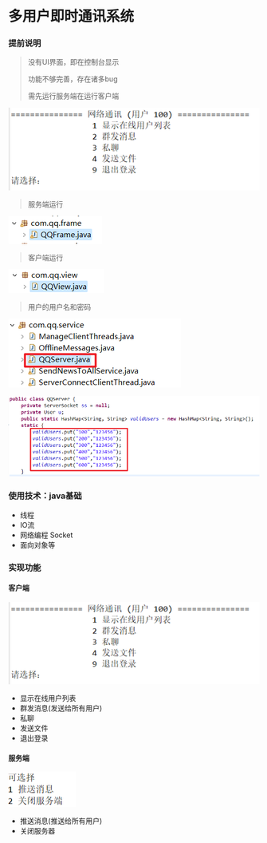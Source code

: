 # 多用户即时通讯系统

### 提前说明

> 没有UI界面，即在控制台显示
>
> 功能不够完善，存在诸多bug
>
> 需先运行服务端在运行客户端

![说明P1](https://github.com/TheStrongmans/projectlibrarys/blob/main/%E5%A4%9A%E7%94%A8%E6%88%B7%E5%8D%B3%E6%97%B6%E9%80%9A%E8%AE%AF%E7%B3%BB%E7%BB%9F/READMEimg/%E5%AE%A2%E6%88%B7%E7%AB%AFP1.png)

> 服务端运行

![说明P1](READMEimg\说明P2.png)

> 客户端运行

![说明P1](READMEimg\说明P3.png)

> 用户的用户名和密码

![说明P1](READMEimg\说明P4.png)

![说明P1](READMEimg\说明P5.png)



### 使用技术：java基础

- 线程
- IO流
- 网络编程 Socket
- 面向对象等

### 实现功能

#### 客户端

![客户端P1](READMEimg\客户端P1.png)

- 显示在线用户列表
- 群发消息(发送给所有用户)
- 私聊
- 发送文件
- 退出登录

#### 服务端

![客户端P1](READMEimg\服务端P1.png)

- 推送消息(推送给所有用户)
- 关闭服务器

